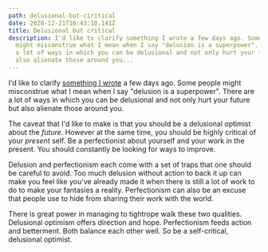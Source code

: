 ```yaml
---
path: delusional-but-ciritical
date: 2020-12-21T16:43:10.141Z
title: Delusional but critical
description: I'd like to clarify something I wrote a few days ago. Some people
  might misconstrue what I mean when I say "delusion is a superpower". There are
  a lot of ways in which you can be delusional and not only hurt your future but
  also alienate those around you...
---
```

I'd like to clarify [something I wrote](https://jeffcannon.dev/blog/delusion-is-a-superpower/) a few days ago. Some people might misconstrue what I mean when I say "delusion is a superpower". There are a lot of ways in which you can be delusional and not only hurt your future but also alienate those around you.

The caveat that I'd like to make is that you should be a delusional optimist about the *future*. However at the same time, you should be highly critical of your *present* self. Be a perfectionist about yourself and your work in the present. You should constantly be looking for ways to improve.

Delusion and perfectionism each come with a set of traps that one should be careful to avoid. Too much delusion without action to back it up can make you feel like you've already made it when there is still a lot of work to do to make your fantasies a reality. Perfectionism can also be an excuse that people use to hide from sharing their work with the world.

There is great power in managing to tightrope walk these two qualities. Delusional optimism offers direction and hope. Perfectionism feeds action and betterment. Both balance each other well. So be a self-critical, delusional optimist.